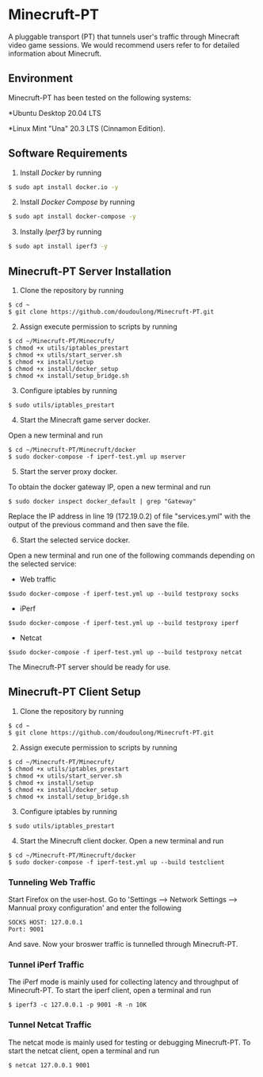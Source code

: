 # Minecruft-PT
A pluggable transport (PT) that tunnels user's traffic through Minecraft video game sessions. We would recommend users refer to for detailed information about Minecruft.


## Environment
Minecruft-PT has been tested on the following systems:

*Ubuntu Desktop 20.04 LTS 

*Linux Mint "Una" 20.3 LTS (Cinnamon Edition).


## Software Requirements
1. Install *Docker* by running
```bash
$ sudo apt install docker.io -y
```

2. Install *Docker Compose* by running
```bash
$ sudo apt install docker-compose -y
``` 

3. Instally *Iperf3* by running
```bash
$ sudo apt install iperf3 -y
```

## Minecruft-PT Server Installation
1. Clone the repository by running
```
$ cd ~
$ git clone https://github.com/doudoulong/Minecruft-PT.git
```

2. Assign execute permission to scripts by running
```
$ cd ~/Minecruft-PT/Minecruft/
$ chmod +x utils/iptables_prestart
$ chmod +x utils/start_server.sh
$ chmod +x install/setup
$ chmod +x install/docker_setup
$ chmod +x install/setup_bridge.sh
``` 

3. Configure iptables by running
```
$ sudo utils/iptables_prestart
```

4. Start the Minecraft game server docker.

Open a new terminal and run
```
$ cd ~/Minecruft-PT/Minecruft/docker
$ sudo docker-compose -f iperf-test.yml up mserver
```

5. Start the server proxy docker.

To obtain the docker gateway IP, open a new terminal and run
```
$ sudo docker inspect docker_default | grep "Gateway"
```

Replace the IP address in line 19 (172.19.0.2) of file "services.yml" with the output of the previous command and then save the file.

6. Start the selected service docker.

Open a new terminal and run one of the following commands depending on the selected service: 
* Web traffic
```
$sudo docker-compose -f iperf-test.yml up --build testproxy socks
```

* iPerf
```
$sudo docker-compose -f iperf-test.yml up --build testproxy iperf
```

  * Netcat
```
$sudo docker-compose -f iperf-test.yml up --build testproxy netcat
```

The Minecruft-PT server should be ready for use.

## Minecruft-PT Client Setup
1. Clone the repository by running
```
$ cd ~
$ git clone https://github.com/doudoulong/Minecruft-PT.git
```

2. Assign execute permission to scripts by running
```
$ cd ~/Minecruft-PT/Minecruft/
$ chmod +x utils/iptables_prestart
$ chmod +x utils/start_server.sh
$ chmod +x install/setup
$ chmod +x install/docker_setup
$ chmod +x install/setup_bridge.sh
``` 

3. Configure iptables by running
```
$ sudo utils/iptables_prestart
```

4. Start the Minecruft client docker.
Open a new terminal and run
```
$ cd ~/Minecruft-PT/Minecruft/docker
$ sudo docker-compose -f iperf-test.yml up --build testclient
```

### Tunneling Web Traffic
Start Firefox on the user-host. Go to 'Settings --> Network Settings --> Mannual proxy configuration' and enter the following 
```
SOCKS HOST: 127.0.0.1
Port: 9001
```
And save. Now your broswer traffic is tunnelled through Minecruft-PT.

### Tunnel iPerf Traffic
The iPerf mode is mainly used for collecting latency and throughput of Minecruft-PT. To start the iperf client, open a terminal and run
```
$ iperf3 -c 127.0.0.1 -p 9001 -R -n 10K
```

### Tunnel Netcat Traffic
The netcat mode is mainly used for testing or debugging Minecruft-PT. To start the netcat client, open a terminal and run
```
$ netcat 127.0.0.1 9001
```
